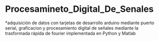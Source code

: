 # Procesamineto_Digital_De_Senales
*adquisición de datos con tarjetas de desarrollo arduino mediante puerto serial, graficacion y procesamiento digital de señales mediante la trasformada rápida de fourier implementada en Python y Matlab
